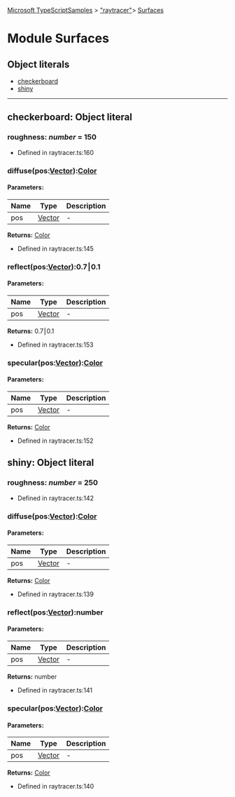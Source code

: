 [Microsoft TypeScriptSamples](../index.md) >  ["raytracer"](../modules/_raytracer_.md)>  [Surfaces](../modules/_raytracer_.surfaces.md)
# Module Surfaces








## Object literals
* [checkerboard](../modules/_raytracer_.surfaces.md#checkerboard)
* [shiny](../modules/_raytracer_.surfaces.md#shiny)

---





<a id="checkerboard"></a>
## checkerboard: Object literal

<a id="checkerboard.roughness"></a>

### **roughness**:  *number*  = 150







* Defined in raytracer.ts:160









<a id="checkerboard.diffuse"></a>
### diffuse(pos:[Vector](../classes/_raytracer_.vector.md)):[Color](../classes/_raytracer_.color.md)





#### Parameters:
| Name  | Type                | Description  |
| ------ | ------------------- | ------------ |
| pos  | [Vector](../classes/_raytracer_.vector.md) | - |






**Returns:** [Color](../classes/_raytracer_.color.md)







* Defined in raytracer.ts:145










<a id="checkerboard.reflect"></a>
### reflect(pos:[Vector](../classes/_raytracer_.vector.md)):0.7⎮0.1





#### Parameters:
| Name  | Type                | Description  |
| ------ | ------------------- | ------------ |
| pos  | [Vector](../classes/_raytracer_.vector.md) | - |






**Returns:** 0.7⎮0.1







* Defined in raytracer.ts:153










<a id="checkerboard.specular"></a>
### specular(pos:[Vector](../classes/_raytracer_.vector.md)):[Color](../classes/_raytracer_.color.md)





#### Parameters:
| Name  | Type                | Description  |
| ------ | ------------------- | ------------ |
| pos  | [Vector](../classes/_raytracer_.vector.md) | - |






**Returns:** [Color](../classes/_raytracer_.color.md)







* Defined in raytracer.ts:152













<a id="shiny"></a>
## shiny: Object literal

<a id="shiny.roughness-1"></a>

### **roughness**:  *number*  = 250







* Defined in raytracer.ts:142









<a id="shiny.diffuse-1"></a>
### diffuse(pos:[Vector](../classes/_raytracer_.vector.md)):[Color](../classes/_raytracer_.color.md)





#### Parameters:
| Name  | Type                | Description  |
| ------ | ------------------- | ------------ |
| pos  | [Vector](../classes/_raytracer_.vector.md) | - |






**Returns:** [Color](../classes/_raytracer_.color.md)







* Defined in raytracer.ts:139










<a id="shiny.reflect-1"></a>
### reflect(pos:[Vector](../classes/_raytracer_.vector.md)):number





#### Parameters:
| Name  | Type                | Description  |
| ------ | ------------------- | ------------ |
| pos  | [Vector](../classes/_raytracer_.vector.md) | - |






**Returns:** number







* Defined in raytracer.ts:141










<a id="shiny.specular-1"></a>
### specular(pos:[Vector](../classes/_raytracer_.vector.md)):[Color](../classes/_raytracer_.color.md)





#### Parameters:
| Name  | Type                | Description  |
| ------ | ------------------- | ------------ |
| pos  | [Vector](../classes/_raytracer_.vector.md) | - |






**Returns:** [Color](../classes/_raytracer_.color.md)







* Defined in raytracer.ts:140














